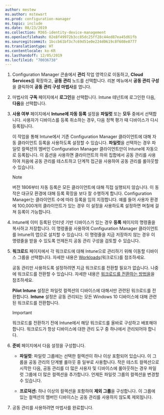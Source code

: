 ```yaml
---
author: mestew
ms.author: mstewart
ms.prod: configuration-manager
ms.topic: include
ms.date: 08/23/2019
ms.collection: M365-identity-device-management
ms.openlocfilehash: 02e8f49972b3cc85dc25ff28c44ed87ea45d61fb
ms.sourcegitcommit: 1bccb61bf3c7c69d51e0e224d0619c8f608e8777
ms.translationtype: HT
ms.contentlocale: ko-KR
ms.lasthandoff: 12/05/2019
ms.locfileid: "70036738"
---
```

<!--Don't apply H2/H3 in this include file since they are context driven by article-->
1. Configuration Manager 콘솔에서 **관리** 작업 영역으로 이동하고, **Cloud Services**를 확장하고, **공동 관리** 노드를 선택합니다. 리본 메뉴에서 **공동 관리 구성**을 클릭하여 **공동 관리 구성 마법사**를 엽니다.

2. 마법사의 **구독** 페이지에서 **로그인**을 선택합니다. Intune 테넌트에 로그인한 다음, **다음**을 선택합니다.  

3. **사용 여부** 페이지에서 **Intune에 자동 등록** 설정을 **파일럿** 또는 **모두** 중에서 선택합니다. 사용자가 디바이스를 등록 취소하는 경우, 다음 정책 평가 때 디바이스가 다시 등록됩니다. <!--3330596--> 

    이 작업을 통해 Intune에서 기존 Configuration Manager 클라이언트에 대해 자동 클라이언트 등록을 사용하도록 설정할 수 있습니다. **파일럿**을 선택하는 경우 파일럿 컬렉션의 멤버인 Configuration Manager 클라이언트만이 Intune에 자동으로 등록됩니다. 이 옵션을 사용하면 클라이언트의 하위 집합에서 공동 관리를 사용하여 처음에 공동 관리를 테스트하고 단계적 접근을 사용하여 공동 관리를 롤아웃할 수 있습니다. 

    > [!Note]  
    > 버전 1806부터 자동 등록은 모든 클라이언트에 대해 직접 실행되지 않습니다. 이 동작은 대규모 환경에 대해 등록 확장을 보다 잘 수행하게 합니다. Configuration Manager는 클라이언트 수에 따라 등록을 임의 지정합니다. 예를 들어 사용자 환경에 100,000개의 클라이언트가 있는 경우 이 설정을 사용하도록 설정하면 며칠에 걸쳐 등록이 가능합니다.<!--1358003-->  

4. Intune에 이미 등록된 인터넷 기반 디바이스가 있는 경우 **등록** 페이지의 명령줄을 복사하고 저장합니다. 이 명령줄을 사용하여 Configuration Manager 클라이언트를 Intune의 앱으로 설치할 수 있습니다. 이 명령줄을 지금 저장하지 않는 경우 이 명령줄을 받을 수 있도록 언제든지 공동 관리 구성을 검토할 수 있습니다.

5. **워크로드** 페이지에서 각 워크로드에 대해 Intune으로 관리하기 위해 이동할 디바이스 그룹을 선택합니다. 자세한 내용은 [Workloads](/sccm/comanage/workloads)(워크로드)를 참조하세요.  

    공동 관리만 사용하도록 설정하려면 지금 워크로드를 전환할 필요가 없습니다. 나중에 워크로드를 전환할 수 있습니다. 자세한 내용은 [워크로드를 전환하는 방법을](/sccm/comanage/how-to-switch-workloads)을 참조하세요.  

    **Pilot Intune** 설정은 파일럿 컬렉션의 디바이스에 대해서만 관련된 워크로드를 전환합니다. **Intune** 설정은 공동 관리되는 모든 Windows 10 디바이스에 대해 관련된 워크로드를 전환합니다.  

    > [!Important]
    > 워크로드를 전환하기 전에 Intune에서 해당 워크로드를 올바로 구성하고 배포해야 합니다. 워크로드가 항상 디바이스에 대한 관리 도구 중 하나에서 관리되어야 합니다.  

6. **준비** 페이지에서 다음 설정을 구성합니다.  

    - **파일럿**: 파일럿 그룹에는 선택한 컬렉션이 하나 이상 포함되어 있습니다. 이 그룹을 공동 관리의 단계별 롤아웃 중 일부로 사용합니다. 작은 테스트 컬렉션으로 시작한 다음, 공동 관리를 더 많은 사용자 및 디바이스에 롤아웃하는 경우 파일럿 그룹에 더 많은 컬렉션을 추가합니다. 언제든 파일럿 그룹의 컬렉션을 변경할 수 있습니다.  

    - **프로덕션:** 하나 이상의 컬렉션을 포함하여 **제외 그룹**을 구성합니다. 이 그룹에 있는 컬렉션의 멤버인 디바이스는 공동 관리를 사용하지 않도록 제외됩니다.  

7. 공동 관리를 사용하려면 마법사를 완료합니다.  

